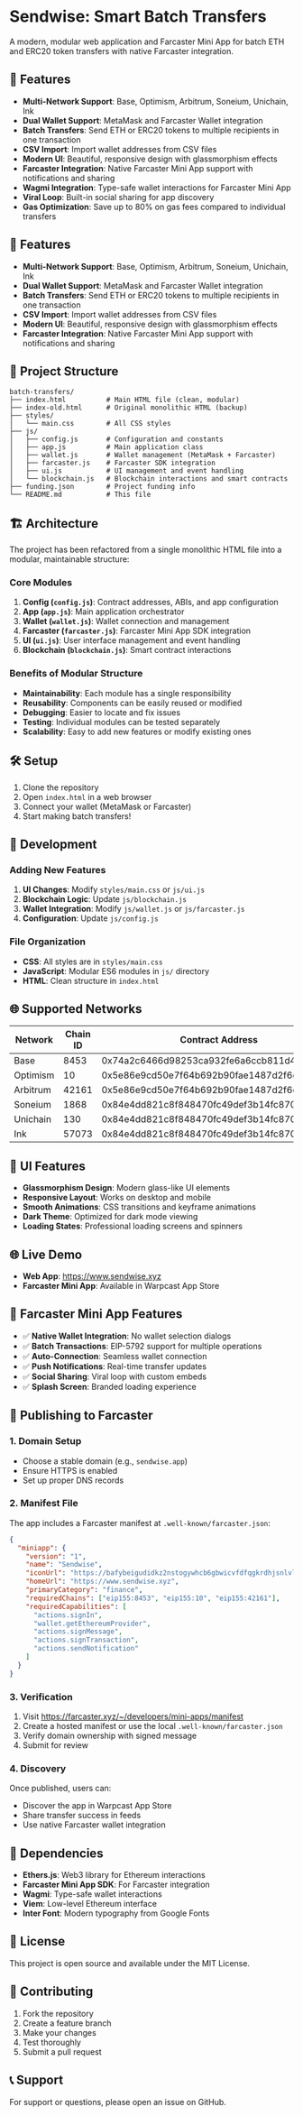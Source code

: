 # Sendwise: Smart Batch Transfers

A modern, modular web application and Farcaster Mini App for batch ETH and ERC20 token transfers with native Farcaster integration.

## 🚀 Features

- **Multi-Network Support**: Base, Optimism, Arbitrum, Soneium, Unichain, Ink
- **Dual Wallet Support**: MetaMask and Farcaster Wallet integration
- **Batch Transfers**: Send ETH or ERC20 tokens to multiple recipients in one transaction
- **CSV Import**: Import wallet addresses from CSV files
- **Modern UI**: Beautiful, responsive design with glassmorphism effects
- **Farcaster Integration**: Native Farcaster Mini App support with notifications and sharing
- **Wagmi Integration**: Type-safe wallet interactions for Farcaster Mini App
- **Viral Loop**: Built-in social sharing for app discovery
- **Gas Optimization**: Save up to 80% on gas fees compared to individual transfers

## 🚀 Features

- **Multi-Network Support**: Base, Optimism, Arbitrum, Soneium, Unichain, Ink
- **Dual Wallet Support**: MetaMask and Farcaster Wallet integration
- **Batch Transfers**: Send ETH or ERC20 tokens to multiple recipients in one transaction
- **CSV Import**: Import wallet addresses from CSV files
- **Modern UI**: Beautiful, responsive design with glassmorphism effects
- **Farcaster Integration**: Native Farcaster Mini App support with notifications and sharing

## 📁 Project Structure

```
batch-transfers/
├── index.html          # Main HTML file (clean, modular)
├── index-old.html      # Original monolithic HTML (backup)
├── styles/
│   └── main.css        # All CSS styles
├── js/
│   ├── config.js       # Configuration and constants
│   ├── app.js          # Main application class
│   ├── wallet.js       # Wallet management (MetaMask + Farcaster)
│   ├── farcaster.js    # Farcaster SDK integration
│   ├── ui.js           # UI management and event handling
│   └── blockchain.js   # Blockchain interactions and smart contracts
├── funding.json        # Project funding info
└── README.md           # This file
```

## 🏗️ Architecture

The project has been refactored from a single monolithic HTML file into a modular, maintainable structure:

### Core Modules

1. **Config (`config.js`)**: Contract addresses, ABIs, and app configuration
2. **App (`app.js`)**: Main application orchestrator
3. **Wallet (`wallet.js`)**: Wallet connection and management
4. **Farcaster (`farcaster.js`)**: Farcaster Mini App SDK integration
5. **UI (`ui.js`)**: User interface management and event handling
6. **Blockchain (`blockchain.js`)**: Smart contract interactions

### Benefits of Modular Structure

- **Maintainability**: Each module has a single responsibility
- **Reusability**: Components can be easily reused or modified
- **Debugging**: Easier to locate and fix issues
- **Testing**: Individual modules can be tested separately
- **Scalability**: Easy to add new features or modify existing ones

## 🛠️ Setup

1. Clone the repository
2. Open `index.html` in a web browser
3. Connect your wallet (MetaMask or Farcaster)
4. Start making batch transfers!

## 🔧 Development

### Adding New Features

1. **UI Changes**: Modify `styles/main.css` or `js/ui.js`
2. **Blockchain Logic**: Update `js/blockchain.js`
3. **Wallet Integration**: Modify `js/wallet.js` or `js/farcaster.js`
4. **Configuration**: Update `js/config.js`

### File Organization

- **CSS**: All styles are in `styles/main.css`
- **JavaScript**: Modular ES6 modules in `js/` directory
- **HTML**: Clean structure in `index.html`

## 🌐 Supported Networks

| Network | Chain ID | Contract Address |
|---------|----------|------------------|
| Base | 8453 | 0x74a2c6466d98253ca932fe6a6ccb811d4d7d5784 |
| Optimism | 10 | 0x5e86e9cd50e7f64b692b90fae1487d2f6ed1aba9 |
| Arbitrum | 42161 | 0x5e86e9cd50e7f64b692b90fae1487d2f6ed1aba9 |
| Soneium | 1868 | 0x84e4dd821c8f848470fc49def3b14fc870fa97f0 |
| Unichain | 130 | 0x84e4dd821c8f848470fc49def3b14fc870fa97f0 |
| Ink | 57073 | 0x84e4dd821c8f848470fc49def3b14fc870fa97f0 |

## 🎨 UI Features

- **Glassmorphism Design**: Modern glass-like UI elements
- **Responsive Layout**: Works on desktop and mobile
- **Smooth Animations**: CSS transitions and keyframe animations
- **Dark Theme**: Optimized for dark mode viewing
- **Loading States**: Professional loading screens and spinners

## 🌐 Live Demo

- **Web App**: https://www.sendwise.xyz
- **Farcaster Mini App**: Available in Warpcast App Store

## 📱 Farcaster Mini App Features

- ✅ **Native Wallet Integration**: No wallet selection dialogs
- ✅ **Batch Transactions**: EIP-5792 support for multiple operations
- ✅ **Auto-Connection**: Seamless wallet connection
- ✅ **Push Notifications**: Real-time transfer updates
- ✅ **Social Sharing**: Viral loop with custom embeds
- ✅ **Splash Screen**: Branded loading experience

## 🚀 Publishing to Farcaster

### 1. Domain Setup
- Choose a stable domain (e.g., `sendwise.app`)
- Ensure HTTPS is enabled
- Set up proper DNS records

### 2. Manifest File
The app includes a Farcaster manifest at `.well-known/farcaster.json`:

```json
{
  "miniapp": {
    "version": "1",
    "name": "Sendwise",
    "iconUrl": "https://bafybeigudidkz2nstogywhcb6gbwicvfdfqgkrdhjsnlvll5esa6hzic4e.ipfs.w3s.link/logo.png",
    "homeUrl": "https://www.sendwise.xyz",
    "primaryCategory": "finance",
    "requiredChains": ["eip155:8453", "eip155:10", "eip155:42161"],
    "requiredCapabilities": [
      "actions.signIn",
      "wallet.getEthereumProvider",
      "actions.signMessage",
      "actions.signTransaction",
      "actions.sendNotification"
    ]
  }
}
```

### 3. Verification
1. Visit https://farcaster.xyz/~/developers/mini-apps/manifest
2. Create a hosted manifest or use the local `.well-known/farcaster.json`
3. Verify domain ownership with signed message
4. Submit for review

### 4. Discovery
Once published, users can:
- Discover the app in Warpcast App Store
- Share transfer success in feeds
- Use native Farcaster wallet integration

## 🔗 Dependencies

- **Ethers.js**: Web3 library for Ethereum interactions
- **Farcaster Mini App SDK**: For Farcaster integration
- **Wagmi**: Type-safe wallet interactions
- **Viem**: Low-level Ethereum interface
- **Inter Font**: Modern typography from Google Fonts

## 📝 License

This project is open source and available under the MIT License.

## 🤝 Contributing

1. Fork the repository
2. Create a feature branch
3. Make your changes
4. Test thoroughly
5. Submit a pull request

## 📞 Support

For support or questions, please open an issue on GitHub.
